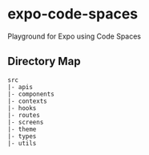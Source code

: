 # expo-code-spaces

Playground for Expo using Code Spaces

## Directory Map

```
src
|- apis
|- components
|- contexts
|- hooks
|- routes
|- screens
|- theme
|- types
|- utils
```
